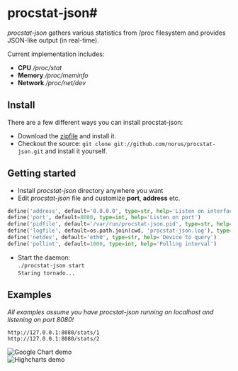 # procstat-json#

*procstat-json* gathers various statistics from /proc filesystem and provides JSON-like output (in real-time).

Current implementation includes:

* **CPU** */proc/stat*
* **Memory** */proc/meminfo*
* **Network** */proc/net/dev*

## Install
There are a few different ways you can install procstat-json:

* Download the [zipfile](https://github.com/norus/procstat-json/archive/master.zip) and install it.
* Checkout the source: `git clone git://github.com/norus/procstat-json.git` and install it yourself.

## Getting started
* Install *procstat-json* directory anywhere you want
* Edit *procstat-json* file and customize **port**, **address** etc.
```python
define('address', default='0.0.0.0', type=str, help='Listen on interface')
define('port', default=8080, type=int, help='Listen on port')
define('pidfile', default='/var/run/procstat-json.pid', type=str, help='PID location')
define('logfile', default=os.path.join(cwd, 'procstat-json.log'), type=str, help='Log file')
define('netdev', default='eth0', type=str, help='Device to query')
define('pollint', default=1000, type=int, help='Polling interval')
```

* Start the daemon:<br />
`./procstat-json start`<br />
`Staring tornado...`<br />

## Examples
*All examples assume you have procstat-json running on localhost and listening on port 8080!*

`http://127.0.0.1:8080/stats/1`<br />
`http://127.0.0.1:8080/stats/2`<br />

![Google Chart demo](http://valiyev.net/github/procstat1.png)<br />
![Highcharts demo](http://valiyev.net/github/procstat2.png)

